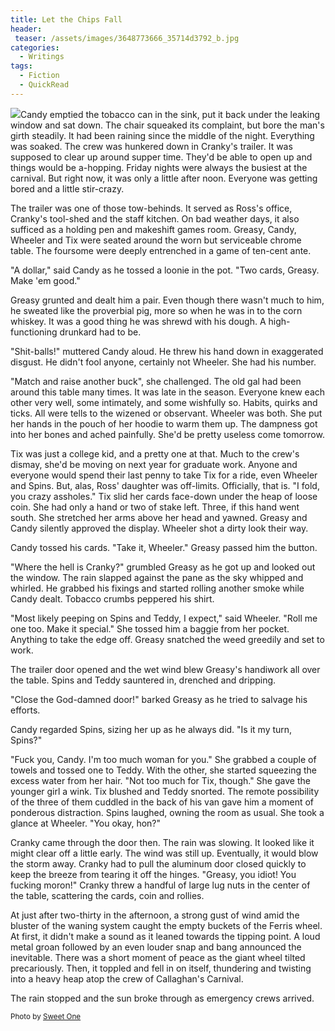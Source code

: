 ```yaml
---
title: Let the Chips Fall
header:
 teaser: /assets/images/3648773666_35714d3792_b.jpg
categories:
  - Writings
tags:
  - Fiction
  - QuickRead
---
```

<img src="https://douglangille.github.io/assets/images/3648773666_35714d3792_b.jpg">Candy emptied the tobacco can in the sink, put it back under the leaking window and sat down. The chair squeaked its complaint, but bore the man's girth steadily. It had been raining since the middle of the night. Everything was soaked. The crew was hunkered down in Cranky's trailer. It was supposed to clear up around supper time. They'd be able to open up and things would be a-hopping. Friday nights were always the busiest at the carnival. But right now, it was only a little after noon. Everyone was getting bored and a little stir-crazy.

The trailer was one of those tow-behinds. It served as Ross's office, Cranky's tool-shed and the staff kitchen. On bad weather days, it also sufficed as a holding pen and makeshift games room. Greasy, Candy, Wheeler and Tix were seated around the worn but serviceable chrome table. The foursome were deeply entrenched in a game of ten-cent ante.

"A dollar," said Candy as he tossed a loonie in the pot. "Two cards, Greasy. Make 'em good."

Greasy grunted and dealt him a pair. Even though there wasn't much to him, he sweated like the proverbial pig, more so when he was in to the corn whiskey. It was a good thing he was shrewd with his dough. A high-functioning drunkard had to be.

"Shit-balls!" muttered Candy aloud. He threw his hand down in exaggerated disgust. He didn't fool anyone, certainly not Wheeler. She had his number.

"Match and raise another buck", she challenged. The old gal had been around this table many times. It was late in the season. Everyone knew each other very well, some intimately, and some wishfully so. Habits, quirks and ticks. All were tells to the wizened or observant. Wheeler was both. She put her hands in the pouch of her hoodie to warm them up. The dampness got into her bones and ached painfully. She'd be pretty useless come tomorrow.

Tix was just a college kid, and a pretty one at that. Much to the crew's dismay, she'd be moving on next year for graduate work. Anyone and everyone would spend their last penny to take Tix for a ride, even Wheeler and Spins. But, alas, Ross' daughter was off-limits. Officially, that is. "I fold, you crazy assholes." Tix slid her cards face-down under the heap of loose coin. She had only a hand or two of stake left. Three, if this hand went south.  She stretched her arms above her head and yawned. Greasy and Candy silently approved the display. Wheeler shot a dirty look their way.

Candy tossed his cards. "Take it, Wheeler." Greasy passed him the button.

"Where the hell is Cranky?" grumbled Greasy as he got up and looked out the window. The rain slapped against the pane as the sky whipped and whirled. He grabbed his fixings and started rolling another smoke while Candy dealt. Tobacco crumbs peppered his shirt.

"Most likely peeping on Spins and Teddy, I expect," said Wheeler. "Roll me one too. Make it special." She tossed him a baggie from her pocket. Anything to take the edge off. Greasy snatched the weed greedily and set to work.

The trailer door opened and the wet wind blew Greasy's handiwork all over the table. Spins and Teddy sauntered in, drenched and dripping.

"Close the God-damned door!" barked Greasy as he tried to salvage his efforts.

Candy regarded Spins, sizing her up as he always did. "Is it my turn, Spins?"

"Fuck you, Candy. I'm too much woman for you." She grabbed a couple of towels and tossed one to Teddy.  With the other, she started squeezing the excess water from her hair. "Not too much for Tix, though." She gave the younger girl a wink. Tix blushed and Teddy snorted. The remote possibility of the three of them cuddled in the back of his van gave him a moment of ponderous distraction. Spins laughed, owning the room as usual. She took a glance at Wheeler. "You okay, hon?"

Cranky came through the door then. The rain was slowing. It looked like it might clear off a little early. The wind was still up. Eventually, it would blow the storm away. Cranky had to pull the aluminum door closed quickly to keep the breeze from tearing it off the hinges. "Greasy, you idiot! You fucking moron!" Cranky threw a handful of large lug nuts in the center of the table, scattering the cards, coin and rollies.

At just after two-thirty in the afternoon, a strong gust of wind amid the bluster of the waning system caught the empty buckets of the Ferris wheel. At first, it didn't make a sound as it leaned towards the tipping point. A loud metal groan followed by an even louder snap and bang announced the inevitable. There was a short moment of peace as the giant wheel tilted precariously. Then, it toppled and fell in on itself, thundering and twisting into a heavy heap atop the crew of Callaghan's Carnival.

The rain stopped and the sun broke through as emergency crews arrived.

<small>Photo by <a href="http://www.flickr.com/photos/84987970@N00/3648773666">Sweet One</a></small>